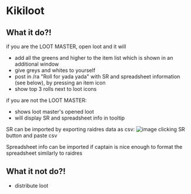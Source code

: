 # Kikiloot
 
## What it do?!
if you are the LOOT MASTER, open loot and it will
- add all the greens and higher to the item list which is shown in an additional window
- give greys and whites to yourself
- post in /ra "Roll for yada yada" with SR and spreadsheet information (see below), by pressing an item icon
- show top 3 rolls next to loot icons

if you are not the LOOT MASTER:
- shows loot master's opened loot
- will display SR and spreadsheet info in tooltip

SR can be imported by exporting raidres data as csv:
![image](https://github.com/KikidoraFear/Kikiloot/assets/154637862/bf0130b1-cc97-403a-9464-e6b1929929c8)
clicking SR button and paste csv

Spreadsheet info can be imported if captain is nice enough to format
the spreadsheet similarly to raidres

## What it not do?!
- distribute loot
